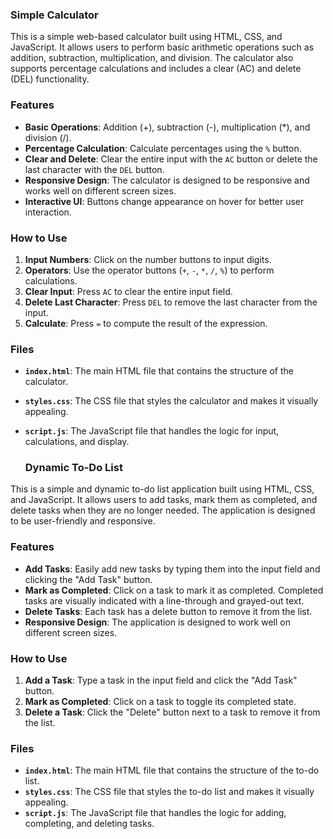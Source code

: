 ### Simple Calculator

This is a simple web-based calculator built using HTML, CSS, and JavaScript. It allows users to perform basic arithmetic operations such as addition, subtraction, multiplication, and division. The calculator also supports percentage calculations and includes a clear (AC) and delete (DEL) functionality.

### Features

- **Basic Operations**: Addition (+), subtraction (-), multiplication (*), and division (/).
- **Percentage Calculation**: Calculate percentages using the `%` button.
- **Clear and Delete**: Clear the entire input with the `AC` button or delete the last character with the `DEL` button.
- **Responsive Design**: The calculator is designed to be responsive and works well on different screen sizes.
- **Interactive UI**: Buttons change appearance on hover for better user interaction.

### How to Use

1. **Input Numbers**: Click on the number buttons to input digits.
2. **Operators**: Use the operator buttons (`+`, `-`, `*`, `/`, `%`) to perform calculations.
3. **Clear Input**: Press `AC` to clear the entire input field.
4. **Delete Last Character**: Press `DEL` to remove the last character from the input.
5. **Calculate**: Press `=` to compute the result of the expression.

### Files

- **`index.html`**: The main HTML file that contains the structure of the calculator.
- **`styles.css`**: The CSS file that styles the calculator and makes it visually appealing.
- **`script.js`**: The JavaScript file that handles the logic for input, calculations, and display.

  ### Dynamic To-Do List

This is a simple and dynamic to-do list application built using HTML, CSS, and JavaScript. It allows users to add tasks, mark them as completed, and delete tasks when they are no longer needed. The application is designed to be user-friendly and responsive.

### Features

- **Add Tasks**: Easily add new tasks by typing them into the input field and clicking the "Add Task" button.
- **Mark as Completed**: Click on a task to mark it as completed. Completed tasks are visually indicated with a line-through and grayed-out text.
- **Delete Tasks**: Each task has a delete button to remove it from the list.
- **Responsive Design**: The application is designed to work well on different screen sizes.

### How to Use

1. **Add a Task**: Type a task in the input field and click the "Add Task" button.
2. **Mark as Completed**: Click on a task to toggle its completed state.
3. **Delete a Task**: Click the "Delete" button next to a task to remove it from the list.

### Files

- **`index.html`**: The main HTML file that contains the structure of the to-do list.
- **`styles.css`**: The CSS file that styles the to-do list and makes it visually appealing.
- **`script.js`**: The JavaScript file that handles the logic for adding, completing, and deleting tasks.

